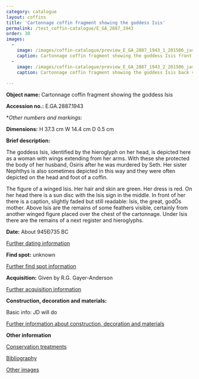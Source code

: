 ```yaml
---
category: catalogue
layout: coffins
title: 'Cartonnage coffin fragment showing the goddess Isis'
permalink: /test_coffin-catalogue/E_GA_2887_1943
order: 30
images: 
  -
    image: /images/coffin-catalogue/preview_E_GA_2887_1943_1_201506_jas244_mas.jpg
    caption: Cartonnage coffin fragment showing the goddess Isis front view
  -
    image: /images/coffin-catalogue/preview_E_GA_2887_1943_2_201506_jas244_mas.jpg
    caption: Cartonnage coffin fragment showing the goddess Isis back view with markings
  
---
```


**Object name:** 
Cartonnage coffin fragment showing the goddess Isis

**Accession no.:** 
E.GA.2887.1943

**Other numbers and markings:*
<other numbers etc.>

**Dimensions:** 
H 37.3 cm
W 14.4 cm
D 0.5 cm

**Brief description:** 

The goddess Isis, identified by the hieroglyph on her head, is depicted here as a woman with wings extending from her arms. With these she protected the body of her husband, Osiris after he was murdered by Seth. Her sister Nephthys is also sometimes depicted in this way and they were often depicted on the head and foot of a coffin. 


The figure of a winged Isis. Her hair and skin are green. Her dress is red. On her head there is a sun disc with the Isis sign in the middle. In front of her there is a caption, slightly faded but still readable: Isis, the great, godÕs mother. Above Isis are the remains of some feathers visible, certainly from another winged figure placed over the chest of the cartonnage. Under Isis there are the remains of a next register and hieroglyphs.



**Date:**
About 945Ð735 BC

[Further dating information](/catalogue_extras/E_GA_2887_1943_dating)

**Find spot:**
unknown

[Further find spot information](/catalogue_extras/E_GA_2887_1943_findspot)

**Acquisition:**
Given by R.G. Gayer-Anderson

[Further acquisition information](/catalogue_extras/E_GA_2887_1943_acquisition)

**Construction, decoration and materials:**

Basic info: JD will do

[Further information about construction, decoration and materials](/catalogue_extras/E_GA_2887_1943_materials)


**Other information**

[Conservation treatments](/catalogue_extras/E_GA_2887_1943_conservation)

[Bibliography](/catalogue_extras/E_GA_2887_1943_bibliography)

[Other images](/catalogue_extras/E_GA_2887_1943_imagesheet)



